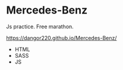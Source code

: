 # Mercedes-Benz
Js practice. Free marathon.

https://dangor220.github.io/Mercedes-Benz/

* HTML
* SASS
* JS
